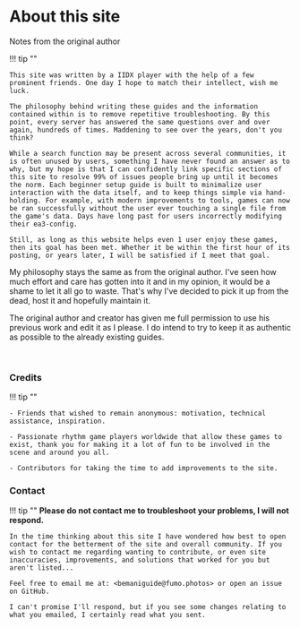 <!---<a href="https://www.youtube.com/watch?t=82&v=ct1S-7mddyQ" target="_blank"><img style="float: right;" src="../img/icon.png"></a>-->

# About this site

Notes from the original author

!!! tip ""

	This site was written by a IIDX player with the help of a few prominent friends. One day I hope to match their intellect, wish me luck.

	The philosophy behind writing these guides and the information contained within is to remove repetitive troubleshooting. By this point, every server has answered the same questions over and over again, hundreds of times. Maddening to see over the years, don't you think?

	While a search function may be present across several communities, it is often unused by users, something I have never found an answer as to why, but my hope is that I can confidently link specific sections of this site to resolve 99% of issues people bring up until it becomes the norm. Each beginner setup guide is built to minimalize user interaction with the data itself, and to keep things simple via hand-holding. For example, with modern improvements to tools, games can now be ran successfully without the user ever touching a single file from the game's data. Days have long past for users incorrectly modifying their ea3-config.

	Still, as long as this website helps even 1 user enjoy these games, then its goal has been met. Whether it be within the first hour of its posting, or years later, I will be satisfied if I meet that goal.
	
My philosophy stays the same as from the original author. I've seen how much effort and care has gotten into it and in my opinion, it would be a shame to let it all go to waste. That's why I've decided to pick it up from the dead, host it and hopefully maintain it.

The original author and creator has given me full permission to use his previous work and edit it as I please. I do intend to try to keep it as authentic as possible to the already existing guides.

&nbsp;

### Credits

!!! tip ""

    - Friends that wished to remain anonymous: motivation, technical assistance, inspiration.

    - Passionate rhythm game players worldwide that allow these games to exist, thank you for making it a lot of fun to be involved in the scene and around you all.

    - Contributors for taking the time to add improvements to the site.

### Contact

!!! tip ""
	**Please do not contact me to troubleshoot your problems, I will not respond.**

    In the time thinking about this site I have wondered how best to open contact for the betterment of the site and overall community. If you wish to contact me regarding wanting to contribute, or even site inaccuracies, improvements, and solutions that worked for you but aren't listed... 

    Feel free to email me at: <bemaniguide@fumo.photos> or open an issue on GitHub.

    I can't promise I'll respond, but if you see some changes relating to what you emailed, I certainly read what you sent.